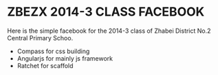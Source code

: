 ZBEZX 2014-3 CLASS FACEBOOK
=======

Here is the simple facebook for the 2014-3 class of Zhabei District No.2 Central Primary Schoo.

- Compass for css building
- Angularjs for mainly js framework
- Ratchet for scaffold